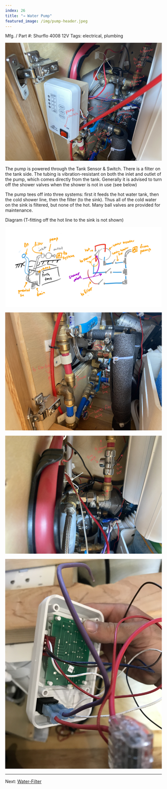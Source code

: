 ```yaml
---
index: 26
title: "→ Water Pump"
featured_image: /img/pump-header.jpeg
---
```


Mfg. / Part #: Shurflo 4008 12V 
Tags: electrical, plumbing

![pump-header.jpeg](img/pump-header.jpeg)

The pump is powered through the Tank Sensor & Switch. There is a filter on the tank side. The tubing is vibration-resistant on both the inlet and outlet of the pump, which comes directly from the tank.
Generally it is advised to turn off the shower valves when the shower is not in use (see below)

The pump tees off into three systems: first it feeds the hot water tank, then the cold shower line, then the filter (to the sink). Thus all of the cold water on the sink is filtered, but none of the hot. Many ball valves are provided for maintenance.

Diagram (T-fitting off the hot line to the sink is not shown)

![tanks-header](img/tanks-header.png)

![plumbing-header-2.jpeg](img/plumbing-header-2.jpeg)

![BB54BDDC-59DF-4EAE-A1AE-C1DC63C7CEA2.jpeg](img/BB54BDDC-59DF-4EAE-A1AE-C1DC63C7CEA2.jpeg)

![plumbing-control-panel](img/plumbing-control-panel.jpg)

---

Next: [Water-Filter](Water-Filter.md)